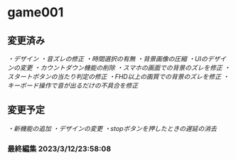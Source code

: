 # game001
## 変更済み

  *・デザイン*
  *・音ズレの修正*
  *・時間選択の有無*
  *・背景画像の圧縮*
  *・UIのデザインの変更*
  *・カウントダウン機能の削除*
  *・スマホの画面での背景のズレを修正*
  *・スタートボタンの当たり判定の修正*
  *・FHD以上の画質での背景のズレを修正*
  *・キーボード操作で音が出るだけの不具合を修正*
  
## 変更予定
  *・新機能の追加*
  *・デザインの変更*
  *・stopボタンを押したときの遅延の消去*

### 最終編集 **2023/3/12/23:58:08**
